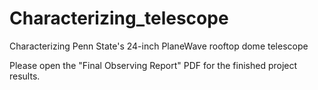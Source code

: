 # Characterizing_telescope
Characterizing Penn State's 24-inch PlaneWave rooftop dome telescope

Please open the "Final Observing Report" PDF for the finished project results.
